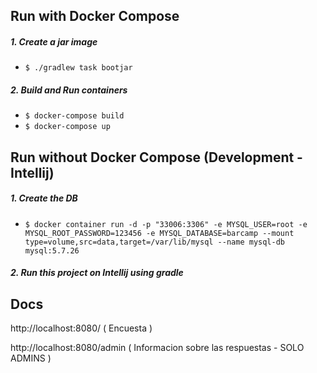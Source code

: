 ## Run with Docker Compose

##### 1. Create a jar image

- ` $ ./gradlew task bootjar `

##### 2. Build and Run containers

- ` $ docker-compose build `
- ` $ docker-compose up `

## Run without Docker Compose (Development - Intellij)

##### 1. Create the DB

- `$ docker container run -d -p "33006:3306" -e MYSQL_USER=root -e MYSQL_ROOT_PASSWORD=123456 -e MYSQL_DATABASE=barcamp --mount type=volume,src=data,target=/var/lib/mysql --name mysql-db mysql:5.7.26`

##### 2. Run this project on Intellij using gradle


## Docs
http://localhost:8080/  ( Encuesta )

http://localhost:8080/admin  ( Informacion sobre las respuestas - SOLO ADMINS )
